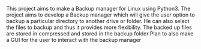 This project aims to make a Backup manager for Linux using Python3.
The project aims to develop a Backup manager which will give the user option to backup a particular directory to another drive or folder.
He can also select the files to backup and thus it provides more flexibility.
The backed up files are stored in compressed and stored in the backup folder
Plan to also make a GUI for the user to interact with the backup manager
